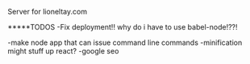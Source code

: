 Server for lioneltay.com



*****TODOS
-Fix deployment!! why do i have to use babel-node!??!










-make node app that can issue command line commands
-minification might stuff up react?
-google seo